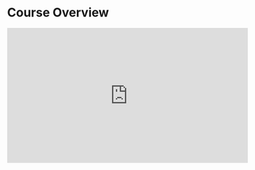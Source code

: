 # Course Overview

<iframe width="560" height="315" src="https://www.youtube.com/embed/VMO4nXp9icQ" title="YouTube video player" frameborder="0" allow="accelerometer; autoplay; clipboard-write; encrypted-media; gyroscope; picture-in-picture" allowfullscreen></iframe>